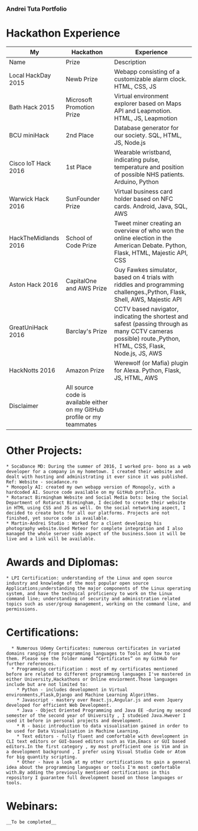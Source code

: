 ### Andrei Tuta Portfolio

# Hackathon Experience
| My                   	| Hackathon                                                                	| Experience                                                                                                                                                 	|
|----------------------	|--------------------------------------------------------------------------	|------------------------------------------------------------------------------------------------------------------------------------------------------------	|
| Name                 	| Prize                                                                    	| Description                                                                                                                                                	|
| Local HackDay 2015   	| Newb Prize                                                               	| Webapp consisting of a customizable alarm clock. HTML, CSS, JS                                                                                             	|
| Bath Hack 2015       	| Microsoft Promotion Prize                                                	| Virtual environment explorer based on Maps API and Leapmotion. HTML, JS, Leapmotion                                                                        	|
| BCU miniHack         	| 2nd Place                                                                	| Database generator for our society. SQL, HTML, JS, Node.js                                                                                                 	|
| Cisco IoT Hack 2016  	| 1st Place                                                                	| Wearable wristband, indicating pulse, temperature and position of possible NHS patients. Arduino, Python                                                   	|
| Warwick Hack 2016    	| SunFounder Prize                                                         	| Virtual business card holder based on NFC cards. Android, Java, SQL, AWS                                                                                   	|
| HackTheMidlands 2016 	| School of Code Prize                                                     	| Tweet miner creating an overview of who won the online election in the American Debate. Python, Flask, HTML, Majestic API, CSS                             	|
| Aston Hack 2016      	| CapitalOne and AWS Prize                                                 	| Guy Fawkes simulator, based on 4 trials with riddles and programming challenges.,Python, Flask, Shell, AWS, Majestic API                                   	|
| GreatUniHack 2016    	| Barclay's Prize                                                          	| CCTV based navigator, indicating the shortest and safest (passing through as many CCTV cameras possible) route.,Python, HTML, CSS, Flask, Node.js, JS, AWS 	|
| HackNotts 2016       	| Amazon Prize                                                             	| Werewolf (or Mafia) plugin for Alexa. Python, Flask, JS, HTML, AWS                                                                                         	|
| Disclaimer           	| All source code is available either on my GitHub profile or my teammates 	|                                                                                                                                                            	|




# Other Projects:
    * SocaDance MD: During the summer of 2016, I worked pro- bono as a web developer for a company in my hometown. I created their website and dealt with hosting and administrating it ever since it was published. Ref: Website - socadance.ro
    * Monopoly AI: created my own webapp version of Monopoly, with a hardcoded AI. Source code available on my GitHub profile.
    * Rotaract Birmingham Website and Social Media bots: being the Social Department of Rotaract Birmingham, I decided to create their website in HTML using CSS and JS as well. On the social networking aspect, I decided to create bots for all our platforms. Projects are not finished, yet source code is available.
    * Martin-Andrei Studio : Worked for a client developing his photography website.Used Meteor for complete integration and I also managed the whole server side aspect of the business.Soon it will be live and a link will be available.

# Awards and Diplomas:
    * LPI Certification: understanding of the Linux and open source industry and knowledge of the most popular open source Applications;understanding the major components of the Linux operating system, and have the technical proficiency to work on the Linux command line; understanding of security and administration related topics such as user/group management, working on the command line, and permissions.
    
# Certifications:     
      * Numerous Udemy Certificates: numerous certificates in variated domains ranging from programming languages to Tools and how to use them. Please see the folder named “Certificates” on my GitHub for further references.
      * Programming certification : most of my certificates mentioned before are related to different programming languages I've mastered in either University,Hackathons or Online enviorment.Those languages include but are not limited to: 
		* Python - includes development in Virtual environments,Flask,Django and Machine Learning Algorithms.
		* Javascript - mastery over React.js,Angular.js and even Jquery developed for efficient Web Development.
		* Java - Object Oriented Programming and Java EE -during my second semester of the second year of University , I studeied Java.Hwever I used it before in personal projects and development.
		* R - basic introduction to data visualisation gained in order to be used for Data Visualisation in Machine Learning.
		* Text editors - fully fluent and comfortable with development in CLI text editors or GUI-based editors such as Vim,Emacs or GUI based editors.In the first category , my most profficient one is Vim and in a development background , I prefer using Visual Studio Code or Atom for big quantity scripting.
		* Other - have a look at my other certifications to gain a general idea about the programming languages or tools I'm most comfortable with.By adding the previously mentioned certifications in this repository I guarantee full development based on those languages or tools.

# Webinars: 
	__To be completed__
